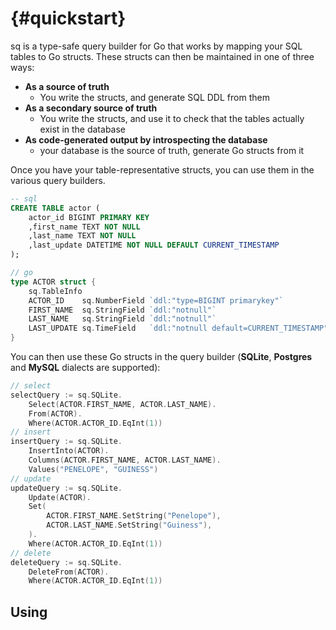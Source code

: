 # {#quickstart} <a href="quickstart"></a>

sq is a type-safe query builder for Go that works by mapping your SQL tables to Go structs. These structs can then be maintained in one of three ways:

- **As a source of truth**
    - You write the structs, and generate SQL DDL from them
- **As a secondary source of truth**
    - You write the structs, and use it to check that the tables actually exist in the database
- **As code-generated output by introspecting the database**
    - your database is the source of truth, generate Go structs from it

Once you have your table-representative structs, you can use them in the various query builders.

```sql
-- sql
CREATE TABLE actor (
    actor_id BIGINT PRIMARY KEY
    ,first_name TEXT NOT NULL
    ,last_name TEXT NOT NULL
    ,last_update DATETIME NOT NULL DEFAULT CURRENT_TIMESTAMP
);
```

```go
// go
type ACTOR struct {
    sq.TableInfo
    ACTOR_ID    sq.NumberField `ddl:"type=BIGINT primarykey"`
    FIRST_NAME  sq.StringField `ddl:"notnull"`
    LAST_NAME   sq.StringField `ddl:"notnull"`
    LAST_UPDATE sq.TimeField   `ddl:"notnull default=CURRENT_TIMESTAMP"`
}
```

You can then use these Go structs in the query builder (**SQLite**, **Postgres** and **MySQL** dialects are supported):

```go
// select
selectQuery := sq.SQLite.
    Select(ACTOR.FIRST_NAME, ACTOR.LAST_NAME).
    From(ACTOR).
    Where(ACTOR.ACTOR_ID.EqInt(1))
// insert
insertQuery := sq.SQLite.
    InsertInto(ACTOR).
    Columns(ACTOR.FIRST_NAME, ACTOR.LAST_NAME).
    Values("PENELOPE", "GUINESS")
// update
updateQuery := sq.SQLite.
    Update(ACTOR).
    Set(
        ACTOR.FIRST_NAME.SetString("Penelope"),
        ACTOR.LAST_NAME.SetString("Guiness"),
    ).
    Where(ACTOR.ACTOR_ID.EqInt(1))
// delete
deleteQuery := sq.SQLite.
    DeleteFrom(ACTOR).
    Where(ACTOR.ACTOR_ID.EqInt(1))
```

## Using
